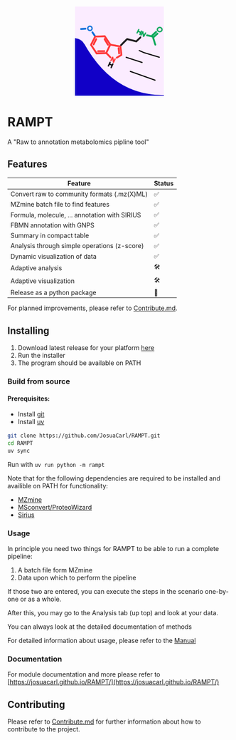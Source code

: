 <div align="center">
  <a href="https://github.com/JosuaCarl/RAMPT" target="_blank">
  <picture>
    <img alt="Taipy" src="https://github.com/JosuaCarl/RAMPT/blob/main/statics/share/rampt.png?raw=true" width="200" />
  </picture>
  </a>
</div>

# RAMPT 
A "Raw to annotation metabolomics pipline tool"

## Features

| Feature                                       | Status |
|-----------------------------------------------|--------|
| Convert raw to community formats (.mz(X)ML)   | ✅     |
| MZmine batch file to find features            | ✅     |
| Formula, molecule, ... annotation with SIRIUS | ✅     |
| FBMN annotation with GNPS                     | ✅     |
| Summary in compact table                      | ✅     |
| Analysis through simple operations (z-score)  | ✅     |
| Dynamic visualization of data                 | ✅     |
| Adaptive analysis                             | 🛠️     |
| Adaptive visualization                        | 🛠️     |
| Release as a python package                   | 🛞     |

For planned improvements, please refer to [Contribute.md](./Contribute.md).

## Installing
1. Download latest release for your platform [here](https://github.com/JosuaCarl/RAMPT/releases)
2. Run the installer
3. The program should be available on PATH


### Build from source

#### Prerequisites:
- Install [git](https://git-scm.com/downloads)
- Install [uv](https://docs.astral.sh/uv/getting-started/installation/)

```sh
git clone https://github.com/JosuaCarl/RAMPT.git
cd RAMPT
uv sync
```

Run with `uv run python -m rampt`

Note that for the following dependencies are required to be installed and availible on PATH for functionality:
- [MZmine](https://mzio.io/mzmine-news/)
- [MSconvert/ProteoWizard](https://proteowizard.sourceforge.io/)
- [Sirius](https://bio.informatik.uni-jena.de/software/sirius/)

### Usage
In principle you need two things for RAMPT to be able to run a complete pipeline:
1. A batch file form MZmine
2. Data upon which to perform the pipeline

If those two are entered, you can execute the steps in the scenario one-by-one or as a whole.

After this, you may go to the Analysis tab (up top) and look at your data.

You can always look at the detailed documentation of methods

For detailed information about usage, please refer to the [Manual](./Manual.md)

### Documentation
For module documentation and more please refer to [https://josuacarl.github.io/RAMPT/](https://josuacarl.github.io/RAMPT/)

## Contributing
Please refer to [Contribute.md](./Contribute.md) for further information about how to contribute to the project.